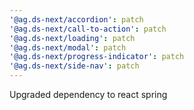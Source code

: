 ```yaml
---
'@ag.ds-next/accordion': patch
'@ag.ds-next/call-to-action': patch
'@ag.ds-next/loading': patch
'@ag.ds-next/modal': patch
'@ag.ds-next/progress-indicator': patch
'@ag.ds-next/side-nav': patch
---
```


Upgraded dependency to react spring 
